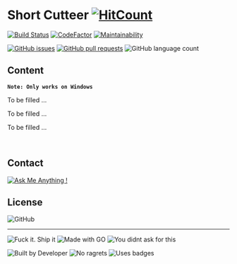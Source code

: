 # Short Cutteer [![HitCount](http://hits.dwyl.io/ttimt/Short_Cutteer.svg)](http://hits.dwyl.io/ttimt/Short_Cutteer)


[![Build Status](https://img.shields.io/travis/com/ttimt/Short_Cutteer?logo=travis&style=for-the-badge)](https://travis-ci.com/ttimt/Short_Cutteer)
[![CodeFactor](https://img.shields.io/codefactor/grade/github/ttimt/Short_Cutteer?logo=codefactor&style=for-the-badge)](https://www.codefactor.io/repository/github/ttimt/short_cutteer)
[![Maintainability](https://img.shields.io/codeclimate/maintainability-percentage/ttimt/Short_Cutteer?logo=code-climate&style=for-the-badge)](https://codeclimate.com/github/ttimt/Short_Cutteer/)

[![GitHub issues](https://img.shields.io/github/issues-raw/ttimt/Short_Cutteer?style=for-the-badge)](https://github.com/ttimt/Short_Cutteer/issues?q=is%3Aopen+is%3Aissue)
[![GitHub pull requests](https://img.shields.io/github/issues-pr/ttimt/Short_Cutteer?style=for-the-badge)](https://github.com/ttimt/Short_Cutteer/pulls?q=is%3Aopen+is%3Apr)
![GitHub language count](https://img.shields.io/github/languages/count/ttimt/Short_Cutteer?logo=go&style=for-the-badge)


Content
-
**`Note: Only works on Windows`**

To be filled ...

To be filled ...

To be filled ...

<br>

Contact
-
[![Ask Me Anything !](https://img.shields.io/badge/Ask%20me-anything-1abc9c.svg?style=for-the-badge&logo=linkedin)](https://www.linkedin.com/in/timothy0707/)

License
-
![GitHub](https://img.shields.io/github/license/ttimt/Short_Cutteer?style=for-the-badge)
<br>

---
![Fuck it. Ship it](https://forthebadge.com/images/badges/fuck-it-ship-it.svg)
![Made with GO](https://forthebadge.com/images/badges/made-with-go.svg)
![You didnt ask for this](https://forthebadge.com/images/badges/you-didnt-ask-for-this.svg)

![Built by Developer](https://forthebadge.com/images/badges/built-by-developers.svg)
![No ragrets](https://forthebadge.com/images/badges/no-ragrets.svg)
![Uses badges](https://forthebadge.com/images/badges/uses-badges.svg)
